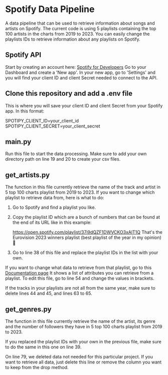 # Spotify Data Pipeline

A data pipeline that can be used to retrieve information about songs and artists on Spotify.
The current code is using 5 playlists containing the top 100 artists in the charts from 2019 to 2023.
You can easily change the playlists IDs to retrieve information about any playlists on Spotify.

## Spotify API

Start by creating an account here: [Spotify for Developers](https://developer.spotify.com/)
Go to your Dashboard and create a 'New app'.
In your new app, go to 'Settings' and you will find your client ID and client Secret needed to connect to the API.

## Clone this repository and add a .env file

This is where you will save your client ID and client Secret from your Spotify app. In this format:

SPOTIPY_CLIENT_ID=your_client_id <br>
SPOTIPY_CLIENT_SECRET=your_client_secret

## main.py

Run this file to start the data processing. Make sure to add your own directory path on line 19 and 20 to create your csv files.

## get_artists.py

The function in this file currently retrieve the name of the track and artist in 5 top 100 charts playlist from 2019 to 2023.
If you want to change which playlist to retrieve data from, here is what to do:

1. Go to Spotify and find a playlist you like.
2. Copy the playlist ID which are a bunch of numbers that can be found at the end of its URL like in this example:
   
   https://open.spotify.com/playlist/37i9dQZF1DWVCKO3xAlT1Q
   That's the Eurovision 2023 winners playlist (best playlist of the year in my opinion) :tada:

3. Go to line 38 of this file and replace the playlist IDs in the list with your own.

If you want to change what data to retrieve from that playlist, go to this [Documentation page](https://developer.spotify.com/documentation/web-api/reference/get-playlists-tracks) 
It shows a list of attributes you can retrieve from a playlist. To edit this file, go to line 54 and change the values in brackets.
   
If the tracks in your playlists are not all from the same year, make sure to delete lines 44 and 45, and lines 63 to 65.

## get_genres.py

The function in this file currently retrieve the name of the artist, its genre and the number of followers they have in 5 top 100 charts playlist from 2019 to 2023.

If you replaced the playlist IDs with your own in the previous file, make sure to do the same in this one on line 39.

On line 79, we deleted data not needed for this particular project. If you want to retrieve all data, just delete this line or remove the column you want to keep from the drop method.


